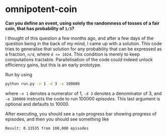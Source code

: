 # omnipotent-coin

__Can you define an event, using solely the randomness of tosses of a fair coin, that has probability of `1/3`?__

I thought of this question a few months ago, and after a few days of the question being in the back of my mind, I came up with a solution. This code tries to generalise that solution for any probability that can be expressed as a fraction, `n/d`, where `d <= 1024`. This condition is merely to keep computations tractable. Parallelisation of the code could indeed unlock efficiency gains, but this is an early prototype.

Run by using
```bash
python run.py -n 1 -d 3 -e 100000
```
where `-n 1` denotes a numerator of 1, `-d 3` denotes a denominator of 3, and `-e 100000` instructs the code to run 100000 _episodes_. This last argument is optional and defaults to 10000.

After executing, you should see a `tqdm` progress bar showing progress of episodes, and then you should see something like
```
Result: 0.33535 from 100,000 episodes
```
